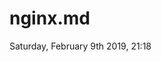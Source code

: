 # nginx.md
Saturday, February 9th 2019, 21:18

<!-- @import "[TOC]" {cmd="toc" depthFrom=1 depthTo=6 orderedList=false} -->
